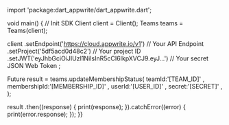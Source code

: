 import 'package:dart_appwrite/dart_appwrite.dart';

void main() { // Init SDK
  Client client = Client();
  Teams teams = Teams(client);

  client
    .setEndpoint('https://cloud.appwrite.io/v1') // Your API Endpoint
    .setProject('5df5acd0d48c2') // Your project ID
    .setJWT('eyJhbGciOiJIUzI1NiIsInR5cCI6IkpXVCJ9.eyJ...') // Your secret JSON Web Token
  ;

  Future result = teams.updateMembershipStatus(
    teamId:'[TEAM_ID]' ,
    membershipId:'[MEMBERSHIP_ID]' ,
    userId:'[USER_ID]' ,
    secret:'[SECRET]' ,
  );

  result
    .then((response) {
      print(response);
    }).catchError((error) {
      print(error.response);
  });
}}